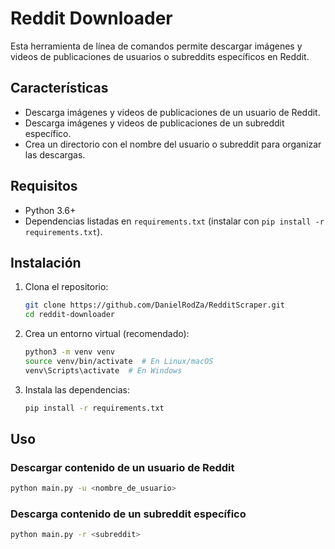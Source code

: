# Reddit Downloader

Esta herramienta de línea de comandos permite descargar imágenes y videos de publicaciones de usuarios o subreddits específicos en Reddit.

## Características

-   Descarga imágenes y videos de publicaciones de un usuario de Reddit.
-   Descarga imágenes y videos de publicaciones de un subreddit específico.
-   Crea un directorio con el nombre del usuario o subreddit para organizar las descargas.


## Requisitos

-   Python 3.6+
-   Dependencias listadas en `requirements.txt` (instalar con `pip install -r requirements.txt`).

## Instalación

1.  Clona el repositorio:

    ```bash
    git clone https://github.com/DanielRodZa/RedditScraper.git
    cd reddit-downloader
    ```

2.  Crea un entorno virtual (recomendado):

    ```bash
    python3 -m venv venv
    source venv/bin/activate  # En Linux/macOS
    venv\Scripts\activate  # En Windows
    ```

3.  Instala las dependencias:

    ```bash
    pip install -r requirements.txt
    ```

## Uso

### Descargar contenido de un usuario de Reddit

```bash
python main.py -u <nombre_de_usuario>
```

### Descarga contenido de un subreddit específico

```bash
python main.py -r <subreddit>
```